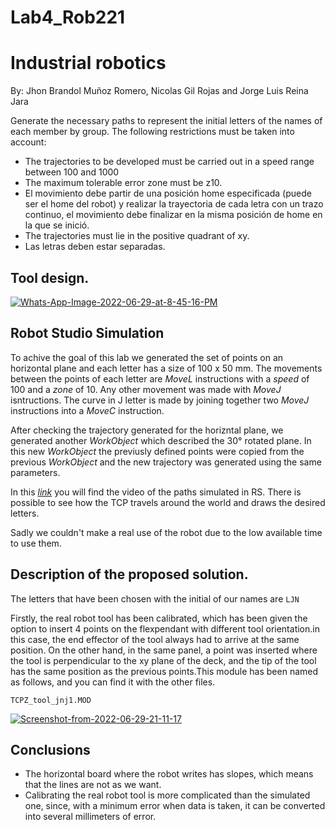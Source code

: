 # Lab4_Rob221
# Industrial robotics

By: Jhon Brandol Muñoz Romero, Nicolas Gil Rojas and 
Jorge Luis Reina Jara

Generate the necessary paths to represent the initial letters of the names of each member by group.
The following restrictions must be taken into account:
- The trajectories to be developed must be carried out in a speed range between 100 and 1000
- The maximum tolerable error zone must be z10.
- El movimiento debe partir de una posición home especificada (puede ser el home del robot) y realizar la trayectoria de cada letra con un trazo continuo, el movimiento debe finalizar en la misma posición de home en la que se inició.
- The trajectories must lie in the positive quadrant of xy.
- Las letras deben estar separadas.


## Tool design.
<a href="https://imgbb.com/"><img src="https://i.ibb.co/qmg3Xvg/Whats-App-Image-2022-06-29-at-8-45-16-PM.jpg" alt="Whats-App-Image-2022-06-29-at-8-45-16-PM" border="0"></a>
## Robot Studio Simulation

To achive the goal of this lab we generated the set of points on an horizontal plane and each letter has a size of 100 x 50 mm. The movements between the points of each letter are _MoveL_ instructions with a _speed_ of 100 and a _zone_ of 10. Any other movement was made with _MoveJ_ isntructions. The curve in J letter is made by joining together two _MoveJ_ instructions into a _MoveC_ instruction. 

After checking the trajectory generated for the horizntal plane, we generated another _WorkObject_ which described the 30° rotated plane. In this new _WorkObject_ the previusly defined points were copied from the previous _WorkObject_ and the new trajectory was generated using the same parameters.

In this _[link](https://youtu.be/7uJFcwLbrFM)_ you will find the video of the paths simulated in RS. There is possible to see how the TCP travels around the world and draws the desired letters.

Sadly we couldn't make a real use of the robot due to the low available time to use them.

## Description of the proposed solution.
The letters that have been chosen with the initial of our names are `LJN`

Firstly, the real robot tool has been calibrated, which has been given the option to insert 4 points on the flexpendant with different tool orientation.in this case, the end effector of the tool always had to arrive at the same position. On the other hand, in the same panel, a point was inserted where the tool is perpendicular to the xy plane of the deck, and the tip of the tool has the same position as the previous points.This module has been named as follows, and you can find it with the other files.


`TCPZ_tool_jnj1.MOD`

<a href="https://ibb.co/Kr4vLxD"><img src="https://i.ibb.co/mcZWX50/Screenshot-from-2022-06-29-21-11-17.png" alt="Screenshot-from-2022-06-29-21-11-17" border="0"></a>

## Conclusions
 - The horizontal board where the robot writes has slopes, which means that the lines are not as we want.
 - Calibrating the real robot tool is more complicated than the simulated one, since, with a minimum error when data is taken, it can be converted into several millimeters of error.




